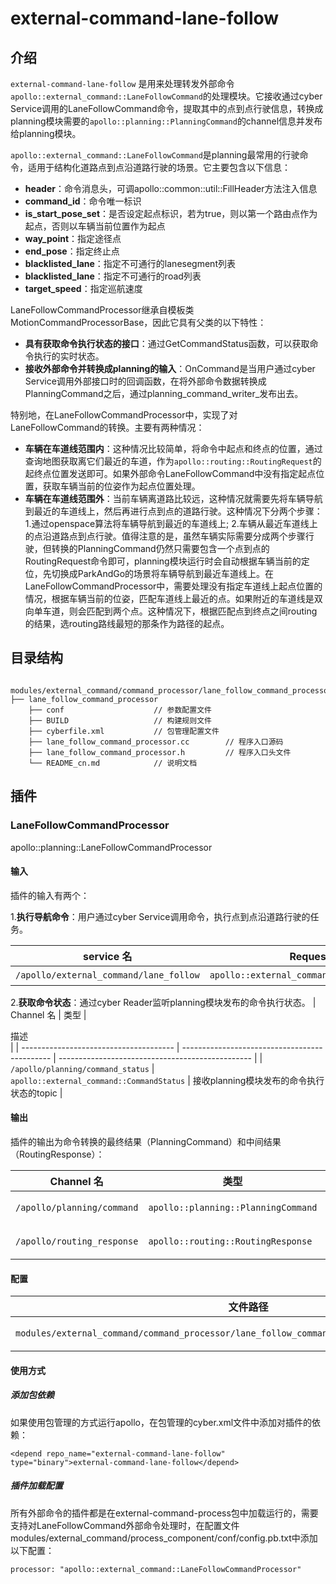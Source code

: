 # external-command-lane-follow

## 介绍

`external-command-lane-follow` 是用来处理转发外部命令`apollo::external_command::LaneFollowCommand`的处理模块。它接收通过cyber Service调用的LaneFollowCommand命令，提取其中的点到点行驶信息，转换成planning模块需要的`apollo::planning::PlanningCommand`的channel信息并发布给planning模块。

`apollo::external_command::LaneFollowCommand`是planning最常用的行驶命令，适用于结构化道路点到点沿道路行驶的场景。它主要包含以下信息：
- **header**：命令消息头，可调apollo::common::util::FillHeader方法注入信息
- **command_id**：命令唯一标识
- **is_start_pose_set**：是否设定起点标识，若为true，则以第一个路由点作为起点，否则以车辆当前位置作为起点
- **way_point**：指定途径点
- **end_pose**：指定终止点
- **blacklisted_lane**：指定不可通行的lanesegment列表
- **blacklisted_lane**：指定不可通行的road列表
- **target_speed**：指定巡航速度

LaneFollowCommandProcessor继承自模板类MotionCommandProcessorBase<LaneFollowCommand>，因此它具有父类的以下特性：
- **具有获取命令执行状态的接口**：通过GetCommandStatus函数，可以获取命令执行的实时状态。
- **接收外部命令并转换成planning的输入**：OnCommand是当用户通过cyber Service调用外部接口时的回调函数，在将外部命令数据转换成PlanningCommand之后，通过planning_command_writer_发布出去。

特别地，在LaneFollowCommandProcessor中，实现了对LaneFollowCommand的转换。主要有两种情况：
- **车辆在车道线范围内**：这种情况比较简单，将命令中起点和终点的位置，通过查询地图获取离它们最近的车道，作为`apollo::routing::RoutingRequest`的起终点位置发送即可。如果外部命令LaneFollowCommand中没有指定起点位置，获取车辆当前的位姿作为起点位置处理。
- **车辆在车道线范围外**：当前车辆离道路比较远，这种情况就需要先将车辆导航到最近的车道线上，然后再进行点到点的道路行驶。这种情况下分两个步骤：1.通过openspace算法将车辆导航到最近的车道线上; 2.车辆从最近车道线上的点沿道路点到点行驶。值得注意的是，虽然车辆实际需要分成两个步骤行驶，但转换的PlanningCommand仍然只需要包含一个点到点的RoutingRequest命令即可，planning模块运行时会自动根据车辆当前的定位，先切换成ParkAndGo的场景将车辆导航到最近车道线上。在LaneFollowCommandProcessor中，需要处理没有指定车道线上起点位置的情况，根据车辆当前的位姿，匹配车道线上最近的点。如果附近的车道线是双向单车道，则会匹配到两个点。这种情况下，根据匹配点到终点之间routing的结果，选routing路线最短的那条作为路径的起点。

## 目录结构

```shell

modules/external_command/command_processor/lane_follow_command_processor/
├── lane_follow_command_processor
    ├── conf                    // 参数配置文件
    ├── BUILD                   // 构建规则文件
    ├── cyberfile.xml           // 包管理配置文件
    ├── lane_follow_command_processor.cc        // 程序入口源码
    ├── lane_follow_command_processor.h         // 程序入口头文件
    └── README_cn.md            // 说明文档
```

## 插件

### LaneFollowCommandProcessor

apollo::planning::LaneFollowCommandProcessor

#### 输入

插件的输入有两个：

1.**执行导航命令**：用户通过cyber Service调用命令，执行点到点沿道路行驶的任务。

| service 名                         | Request类型                                         | Response类型                                         |<div style="width: 300pt">描述</div>                                                                                                               |
| ---------------------------------- | -------------------------------------------- | -------------------------------------------- |-------------------------------------------------------------------------------------------------------------------------------------------------- |
| `/apollo/external_command/lane_follow`               | `apollo::external_command::LaneFollowCommand`   | `apollo::external_command::CommandStatus` | 沿道路点对点行驶命令 |

2.**获取命令状态**：通过cyber Reader监听planning模块发布的命令执行状态。
| Channel 名                             | 类型                                          | <div style="width: 300pt">描述</div>             |
| -------------------------------------- | --------------------------------------------- | ------------------------------------------------ |
| `/apollo/planning/command_status`                     | `apollo::external_command::CommandStatus`             | 接收planning模块发布的命令执行状态的topic |


#### 输出

插件的输出为命令转换的最终结果（PlanningCommand）和中间结果（RoutingResponse）：

| Channel 名                             | 类型                                          | <div style="width: 300pt">描述</div>             |
| -------------------------------------- | --------------------------------------------- | ------------------------------------------------ |
| `/apollo/planning/command`                     | `apollo::planning::PlanningCommand`             | 具有导航动作的外部命令转换成的内部命令，发送给planning模块 |
| `/apollo/routing_response`      | `apollo::routing::RoutingResponse`     | 在高精地图上沿车道线点对点行驶的外部命令，预处理时生成的routing线路，用于HMI显示时使用  |

#### 配置

| 文件路径                                                                     | 类型/结构                                       | <div style="width: 300pt">说明</div> |
| ---------------------------------------------------------------------------- | ----------------------------------------------- | ------------------------------------ |
| `modules/external_command/command_processor/lane_follow_command_processor/conf/config.pb.txt`                 | `apollo::planning::CommandProcessorConfig`              | 配置文件，外部命令处理器输入输出的channel或service名称等信息  |

#### 使用方式
##### 添加包依赖
如果使用包管理的方式运行apollo，在包管理的cyber.xml文件中添加对插件的依赖：
```shell
<depend repo_name="external-command-lane-follow" type="binary">external-command-lane-follow</depend>
```
##### 插件加载配置
所有外部命令的插件都是在external-command-process包中加载运行的，需要支持对LaneFollowCommand外部命令处理时，在配置文件modules/external_command/process_component/conf/config.pb.txt中添加以下配置：
```shell
processor: "apollo::external_command::LaneFollowCommandProcessor"
```
